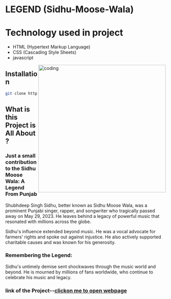 # LEGEND (Sidhu-Moose-Wala)

# Technology used in project
- HTML (Hypertext Markup Language)
- CSS (Cascading Style Sheets)
- javascript

<img align="right" alt="coding" width="400" src="https://media1.tenor.com/m/pMYQAlYxa80AAAAC/coding.gif">

## Installation

```bash
git clone https://github.com/Apsiingh/LEGEND-Sidhu-Moose-Wala-.git
```

## What is this Project is All About ?

 ### Just a small contribution to the Sidhu Moose Wala: A Legend From Punjab

Shubhdeep Singh Sidhu, better known as Sidhu Moose Wala, was a prominent Punjabi singer, rapper, and songwriter who tragically passed away on May 29, 2023. He leaves behind a legacy of powerful music that resonated with millions across the globe.

Sidhu's influence extended beyond music. He was a vocal advocate for farmers' rights and spoke out against injustice. He also actively supported charitable causes and was known for his generosity.


### Remembering the Legend:
Sidhu's untimely demise sent shockwaves through the music world and beyond. He is mourned by millions of fans worldwide, who continue to celebrate his music and legacy.

### link of the Project--[clickon me to open webpage](https://apsiingh.github.io/LEGEND-Sidhu-Moose-Wala-/)
